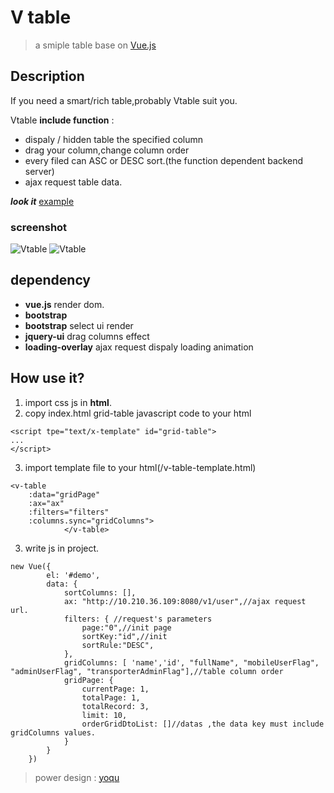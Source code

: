 # V table

> a smiple table base on [Vue.js](http://vuejs.org)

## Description
If you need a smart/rich table,probably Vtable suit you.

Vtable **include function** :
* dispaly / hidden table the specified column
* drag your column,change column order
* every filed can ASC or DESC sort.(the function dependent backend server)
* ajax request table data.

***look it*** [example](https://yoqu.github.io/Vtable/)
### screenshot
   ![Vtable](https://raw.githubusercontent.com/yoqu/Vtable/master/docs/v-table.png)
   ![Vtable](https://raw.githubusercontent.com/yoqu/Vtable/master/docs/v-table2.png)
## dependency
* **vue.js** render dom.
* **bootstrap** 
* **bootstrap** select ui render
* **jquery-ui** drag columns effect
* **loading-overlay** ajax request dispaly loading animation


## How use it?
1. import css js in **html**.
2. copy index.html grid-table javascript code to your html
```
<script tpe="text/x-template" id="grid-table">
...
</script>
```
3. import template file to your html(/v-table-template.html)
```
<v-table
    :data="gridPage"
    :ax="ax"
    :filters="filters"
    :columns.sync="gridColumns">
            </v-table>

```

3. write js in  project.
```
new Vue({
        el: '#demo',
        data: {
            sortColumns: [],
            ax: "http://10.210.36.109:8080/v1/user",//ajax request url.
            filters: { //request's parameters
                page:"0",//init page
                sortKey:"id",//init
                sortRule:"DESC",
            },
            gridColumns: [ 'name','id', "fullName", "mobileUserFlag", "adminUserFlag", "transporterAdminFlag"],//table column order
            gridPage: {
                currentPage: 1,
                totalPage: 1,
                totalRecord: 3,
                limit: 10,
                orderGridDtoList: []//datas ,the data key must include gridColumns values.
            }
        }
    })
```

> power design : [yoqu](http://www.yoqu.org)
